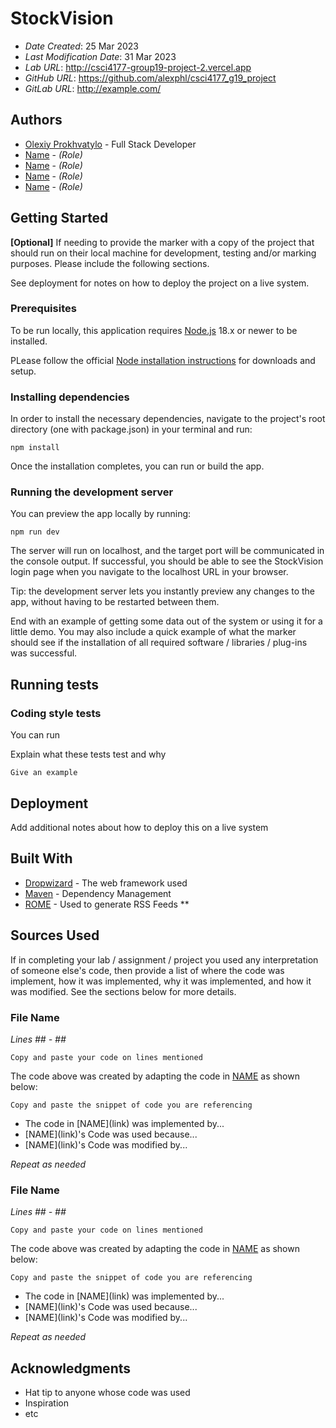 # StockVision

* *Date Created*: 25 Mar 2023
* *Last Modification Date*: 31 Mar 2023
* *Lab URL*: <http://csci4177-group19-project-2.vercel.app>
* *GitHub URL*: <https://github.com/alexphl/csci4177_g19_project>
* *GitLab URL*: <http://example.com/>

## Authors

* [Olexiy Prokhvatylo](alexey@dal.ca) - Full Stack Developer
* [Name](email@dal.ca) - *(Role)*
* [Name](email@dal.ca) - *(Role)*
* [Name](email@dal.ca) - *(Role)*
* [Name](email@dal.ca) - *(Role)*


## Getting Started

**[Optional]** If needing to provide the marker with a copy of the project that should run on their local machine for development, testing and/or marking purposes. Please include the following sections.

See deployment for notes on how to deploy the project on a live system.

### Prerequisites

To be run locally, this application requires [Node.js](https://nodejs.org/en) 18.x or newer to be installed.

PLease follow the official [Node installation instructions](https://nodejs.org/en/download) for downloads and setup.

### Installing dependencies

In order to install the necessary dependencies, navigate to the project's root directory (one with package.json) in your terminal and run:

```
npm install
```
Once the installation completes, you can run or build the app.


### Running the development server

You can preview the app locally by running:

```
npm run dev
```

The server will run on localhost, and the target port will be communicated in the console output. If successful, you should be able to see the StockVision login page when you navigate to the localhost URL in your browser.


Tip: the development server lets you instantly preview any changes to the app, without having to be restarted between them.

End with an example of getting some data out of the system or using it for a little demo. You may also include a quick example of what the marker should see if the installation of all required software / libraries / plug-ins was successful.


## Running tests

### Coding style tests

You can run

Explain what these tests test and why

```
Give an example
```


## Deployment

Add additional notes about how to deploy this on a live system

## Built With

<!--- Provide a list of the frameworks used to build this application, your list should include the name of the framework used, the url where the framework is available for download and what the framework was used for, see the example below --->

* [Dropwizard](http://www.dropwizard.io/1.0.2/docs/) - The web framework used
* [Maven](https://maven.apache.org/) - Dependency Management
* [ROME](https://rometools.github.io/rome/) - Used to generate RSS Feeds
**

## Sources Used

If in completing your lab / assignment / project you used any interpretation of someone else's code, then provide a list of where the code was implement, how it was implemented, why it was implemented, and how it was modified. See the sections below for more details.

### File Name

*Lines ## - ##*

```
Copy and paste your code on lines mentioned 

```

The code above was created by adapting the code in [NAME](link) as shown below: 

```
Copy and paste the snippet of code you are referencing

```

- <!---How---> The code in [NAME](link) was implemented by...
- <!---Why---> [NAME](link)'s Code was used because...
- <!---How---> [NAME](link)'s Code was modified by...

*Repeat as needed*

### File Name

*Lines ## - ##*

```
Copy and paste your code on lines mentioned 

```

The code above was created by adapting the code in [NAME](link) as shown below: 

```
Copy and paste the snippet of code you are referencing

```

- <!---How---> The code in [NAME](link) was implemented by...
- <!---Why---> [NAME](link)'s Code was used because...
- <!---How---> [NAME](link)'s Code was modified by...

*Repeat as needed*

## Acknowledgments

* Hat tip to anyone whose code was used
* Inspiration
* etc
